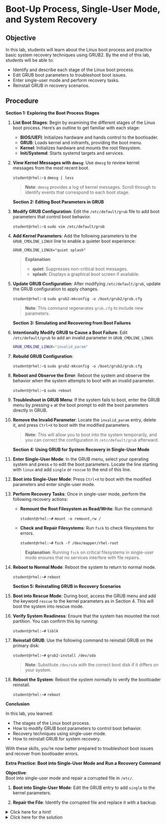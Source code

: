 # Boot-Up Process, Single-User Mode, and System Recovery

## Objective
In this lab, students will learn about the Linux boot process and practice basic system recovery techniques using GRUB2. By the end of this lab, students will be able to:
- Identify and describe each stage of the Linux boot process.
- Edit GRUB boot parameters to troubleshoot boot issues.
- Enter single-user mode and perform recovery tasks.
- Reinstall GRUB in recovery scenarios.

## Procedure

**Section 1: Exploring the Boot Process Stages**

1. **List Boot Stages**: Begin by examining the different stages of the Linux boot process. Here’s an outline to get familiar with each stage:
   - **BIOS/UEFI**: Initializes hardware and hands control to the bootloader.
   - **GRUB**: Loads kernel and initramfs, providing the boot menu.
   - **Kernel**: Initializes hardware and mounts the root filesystem.
   - **Init/Systemd**: Starts systemd targets and services.

0. **View Kernel Messages with `dmesg`**: Use `dmesg` to review kernel messages from the most recent boot.

   `student@rhel:~$` `dmesg | less`

   > **Note**: `dmesg` provides a log of kernel messages. Scroll through to identify events that correspond to each boot stage.

   **Section 2: Editing Boot Parameters in GRUB**

0. **Modify GRUB Configuration**: Edit the `/etc/default/grub` file to add boot parameters that control boot behavior.
   
   `student@rhel:~$` `sudo vim /etc/default/grub`

0. **Add Kernel Parameters**: Add the following parameters to the `GRUB_CMDLINE_LINUX` line to enable a quieter boot experience:

   ```
   GRUB_CMDLINE_LINUX="quiet splash"
   ```

   > **Explanation**:
   > - **quiet**: Suppresses non-critical boot messages.
   > - **splash**: Displays a graphical boot screen if available.

0. **Update GRUB Configuration**: After modifying `/etc/default/grub`, update the GRUB configuration to apply changes.

   `student@rhel:~$` `sudo grub2-mkconfig -o /boot/grub2/grub.cfg`

   > **Note**: This command regenerates `grub.cfg` to include new parameters.

   **Section 3: Simulating and Recovering from Boot Failures**

0. **Intentionally Modify GRUB to Cause a Boot Failure**: Edit `/etc/default/grub` to add an invalid parameter in `GRUB_CMDLINE_LINUX`.

   ```bash
   GRUB_CMDLINE_LINUX="invalid_param"
   ```

0. **Rebuild GRUB Configuration**:

   `student@rhel:~$` `sudo grub2-mkconfig -o /boot/grub2/grub.cfg`

0. **Reboot and Observe the Error**: Reboot the system and observe the behavior when the system attempts to boot with an invalid parameter.

   `student@rhel:~$` `sudo reboot`

0. **Troubleshoot in GRUB Menu**: If the system fails to boot, enter the GRUB menu by pressing `e` at the boot prompt to edit the boot parameters directly in GRUB.

0. **Remove the Invalid Parameter**: Locate the `invalid_param` entry, delete it, and press `Ctrl+X` to boot with the modified parameters.

   > **Note**: This will allow you to boot into the system temporarily, and you can correct the configuration in `/etc/default/grub` afterward.

   **Section 4: Using GRUB for System Recovery in Single-User Mode**

0. **Enter Single-User Mode**: In the GRUB menu, select your operating system and press `e` to edit the boot parameters. Locate the line starting with `linux` and add `single` or `rescue` to the end of this line.

0. **Boot into Single-User Mode**: Press `Ctrl+X` to boot with the modified parameters and enter single-user mode.

0. **Perform Recovery Tasks**: Once in single-user mode, perform the following recovery actions:
   - **Remount the Root Filesystem as Read/Write**: Run the command:

     `student@rhel:~#` `mount -o remount,rw /`

   - **Check and Repair Filesystems**: Run `fsck` to check filesystems for errors.

     `student@rhel:~#` `fsck -f /dev/mapper/rhel-root`

   > **Explanation**: Running `fsck` on critical filesystems in single-user mode ensures that no services interfere with file repairs.

0. **Reboot to Normal Mode**: Reboot the system to return to normal mode.

   `student@rhel:~#` `reboot`

   **Section 5: Reinstalling GRUB in Recovery Scenarios**

0. **Boot into Rescue Mode**: During boot, access the GRUB menu and add the keyword `rescue` to the kernel parameters as in Section 4. This will boot the system into rescue mode.

0. **Verify System Readiness**: Ensure that the system has mounted the root partition. You can confirm this by running:

   `student@rhel:~#` `lsblk`

0. **Reinstall GRUB**: Use the following command to reinstall GRUB on the primary disk:

   `student@rhel:~#` `grub2-install /dev/sda`

   > **Note**: Substitute `/dev/sda` with the correct boot disk if it differs on your system.

0. **Reboot the System**: Reboot the system normally to verify the bootloader reinstall.

   `student@rhel:~#` `reboot`

**Conclusion**

In this lab, you learned:
- The stages of the Linux boot process.
- How to modify GRUB boot parameters to control boot behavior.
- Recovery techniques using single-user mode.
- How to reinstall GRUB for system recovery.

With these skills, you’re now better prepared to troubleshoot boot issues and recover from bootloader errors.

**Extra Practice: Boot into Single-User Mode and Run a Recovery Command**

**Objective**:  
Boot into single-user mode and repair a corrupted file in `/etc/`.

1. **Boot into Single-User Mode**: Edit the GRUB entry to add `single` to the kernel parameters.

2. **Repair the File**: Identify the corrupted file and replace it with a backup.

<details>
<summary>Click here for a hint!</summary>

1. Use the `mv` command to rename the corrupted file and move a backup copy in its place.
2. Reboot the system to verify the repair.

</details>

<details>
<summary>Click here for the solution</summary>

0. Rename the corrupted file (replace `corrupted_file` with the filename):
    ```bash
    mv /etc/corrupted_file /etc/corrupted_file.bak
    ```

2. Restore from a backup:
    ```bash
    cp /etc/corrupted_file.bak /etc/corrupted_file
    ```

3. Reboot the system to verify:
    ```bash
    reboot
    ```

</details>